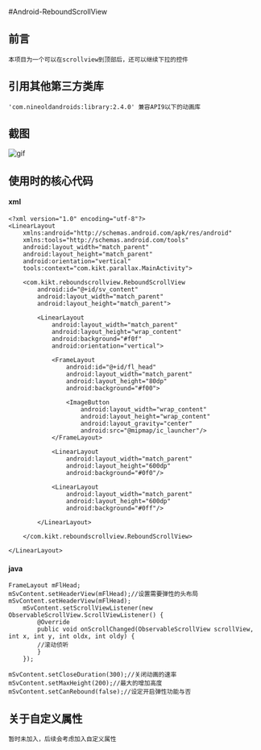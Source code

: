 #Android-ReboundScrollView

## 前言
    本项目为一个可以在scrollview到顶部后，还可以继续下拉的控件
    
## 引用其他第三方类库
    'com.nineoldandroids:library:2.4.0' 兼容API9以下的动画库
    
## 截图
![gif](https://1c1wvg.bn1303.livefilestore.com/y3pH1KMYZHMk5fQssAruMsh_kIAoyqyGzj9dKqFQiL-M6SVdpfmJb4Okf7gpU3HdpP-HEgU-hewljA1IOwUQJYnQWiMzGDC17aZuVdOcFEcbtAblZofyKmBzQ6w7t844PAhUTDEZee-Ibym0WFUSYF7dw/1.gif?psid=1)

## 使用时的核心代码

#### xml
    <?xml version="1.0" encoding="utf-8"?>
    <LinearLayout
        xmlns:android="http://schemas.android.com/apk/res/android"
        xmlns:tools="http://schemas.android.com/tools"
        android:layout_width="match_parent"
        android:layout_height="match_parent"
        android:orientation="vertical"
        tools:context="com.kikt.parallax.MainActivity">
    
        <com.kikt.reboundscrollview.ReboundScrollView
            android:id="@+id/sv_content"
            android:layout_width="match_parent"
            android:layout_height="match_parent">
    
            <LinearLayout
                android:layout_width="match_parent"
                android:layout_height="wrap_content"
                android:background="#f0f"
                android:orientation="vertical">
    
                <FrameLayout
                    android:id="@+id/fl_head"
                    android:layout_width="match_parent"
                    android:layout_height="80dp"
                    android:background="#f00">
    
                    <ImageButton
                        android:layout_width="wrap_content"
                        android:layout_height="wrap_content"
                        android:layout_gravity="center"
                        android:src="@mipmap/ic_launcher"/>
                </FrameLayout>
    
                <LinearLayout
                    android:layout_width="match_parent"
                    android:layout_height="600dp"
                    android:background="#0f0"/>
    
                <LinearLayout
                    android:layout_width="match_parent"
                    android:layout_height="600dp"
                    android:background="#0ff"/>
    
            </LinearLayout>
    
        </com.kikt.reboundscrollview.ReboundScrollView>
    
    </LinearLayout>


#### java
    FrameLayout mFlHead;
    mSvContent.setHeaderView(mFlHead);//设置需要弹性的头布局
    mSvContent.setHeaderView(mFlHead);
        mSvContent.setScrollViewListener(new ObservableScrollView.ScrollViewListener() {
            @Override
            public void onScrollChanged(ObservableScrollView scrollView, int x, int y, int oldx, int oldy) {
            //滚动侦听
            }
        });

    mSvContent.setCloseDuration(300);//关闭动画的速率
    mSvContent.setMaxHeight(200);//最大的增加高度
    mSvContent.setCanRebound(false);//设定开启弹性功能与否

## 关于自定义属性
    暂时未加入，后续会考虑加入自定义属性